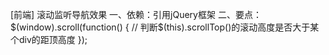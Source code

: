 [前端] 滚动监听导航效果
一、依赖：引用jQuery框架
二、要点：$(window).scroll(function() { // 判断$(this).scrollTop()的滚动高度是否大于某个div的距顶高度 });
